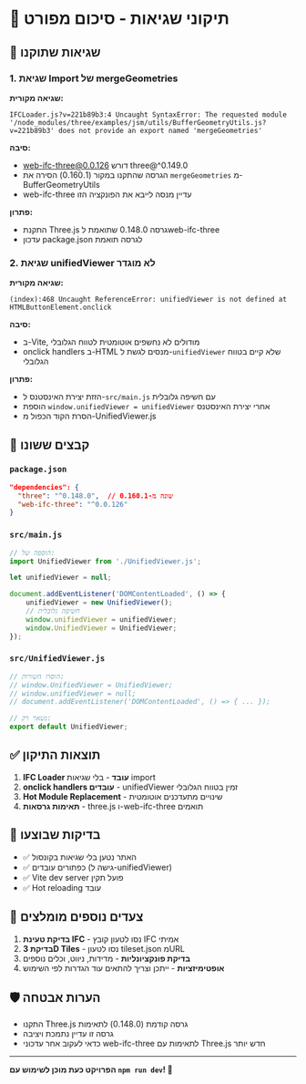 # 🔧 תיקוני שגיאות - סיכום מפורט

## 🐛 שגיאות שתוקנו

### 1. שגיאת Import של mergeGeometries
**שגיאה מקורית:**
```
IFCLoader.js?v=221b89b3:4 Uncaught SyntaxError: The requested module '/node_modules/three/examples/jsm/utils/BufferGeometryUtils.js?v=221b89b3' does not provide an export named 'mergeGeometries'
```

**סיבה:** 
- web-ifc-three@0.0.126 דורש three@^0.149.0
- הגרסה שהתקנו במקור (0.160.1) הסירה את `mergeGeometries` מ-BufferGeometryUtils
- web-ifc-three עדיין מנסה לייבא את הפונקציה הזו

**פתרון:**
- התקנת Three.js גרסה 0.148.0 שתואמת לweb-ifc-three
- עדכון package.json לגרסה תואמת

### 2. שגיאת unifiedViewer לא מוגדר
**שגיאה מקורית:**
```
(index):468 Uncaught ReferenceError: unifiedViewer is not defined at HTMLButtonElement.onclick
```

**סיבה:**
- ב-Vite, מודולים לא נחשפים אוטומטית לטווח הגלובלי
- onclick handlers ב-HTML מנסים לגשת ל-`unifiedViewer` שלא קיים בטווח הגלובלי

**פתרון:**
- הזזת יצירת האינסטנס ל-`src/main.js` עם חשיפה גלובלית
- הוספת `window.unifiedViewer = unifiedViewer` אחרי יצירת האינסטנס
- הסרת הקוד הכפול מ-UnifiedViewer.js

## 📝 קבצים ששונו

### `package.json`
```json
"dependencies": {
  "three": "^0.148.0",  // שונה מ-0.160.1
  "web-ifc-three": "^0.0.126"
}
```

### `src/main.js`
```javascript
// הוספה של:
import UnifiedViewer from './UnifiedViewer.js';

let unifiedViewer = null;

document.addEventListener('DOMContentLoaded', () => {
    unifiedViewer = new UnifiedViewer();
    // חשיפה גלובלית
    window.unifiedViewer = unifiedViewer;
    window.UnifiedViewer = UnifiedViewer;
});
```

### `src/UnifiedViewer.js`
```javascript
// הוסרו השורות:
// window.UnifiedViewer = UnifiedViewer;
// window.unifiedViewer = null;
// document.addEventListener('DOMContentLoaded', () => { ... });

// נשאר רק:
export default UnifiedViewer;
```

## ✅ תוצאות התיקון

1. **IFC Loader עובד** - בלי שגיאות import
2. **onclick handlers עובדים** - unifiedViewer זמין בטווח הגלובלי
3. **Hot Module Replacement** - שינויים מתעדכנים אוטומטית
4. **תאימות גרסאות** - three.js ו-web-ifc-three תואמים

## 🧪 בדיקות שבוצעו

- ✅ האתר נטען בלי שגיאות בקונסול
- ✅ כפתורים עובדים (גישה ל-unifiedViewer)
- ✅ Vite dev server פועל תקין
- ✅ Hot reloading עובד

## 🔮 צעדים נוספים מומלצים

1. **בדיקת טעינת IFC** - נסו לטעון קובץ IFC אמיתי
2. **בדיקת 3D Tiles** - נסו לטעון tileset.json מURL
3. **בדיקת פונקציונליות** - מדידות, ניווט, וכלים נוספים
4. **אופטימיזציות** - ייתכן וצריך להתאים עוד הגדרות לפי השימוש

## 🛡️ הערות אבטחה

- התקנו Three.js גרסה קודמת (0.148.0) לתאימות
- גרסה זו עדיין נתמכת ויציבה
- כדאי לעקוב אחר עדכוני web-ifc-three לתאימות עם Three.js חדש יותר

---

**הפרויקט כעת מוכן לשימוש עם `npm run dev`! 🎉**